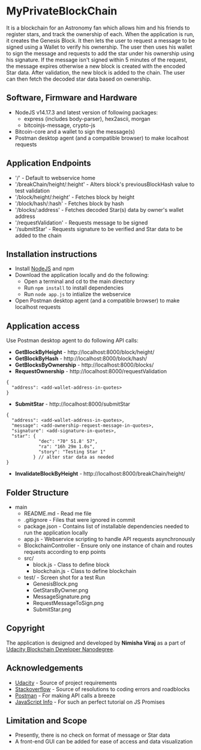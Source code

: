# MyPrivateBlockChain
It is a blockchain for an Astronomy fan which allows him and his friends to register stars, and track the ownership of each. When the application is run, it creates the Genesis Block. It then lets the user to request a message to be signed using a Wallet to verify his ownership. The user then uses his wallet to sign the message and requests to add the star under his ownership using his signature. If the message isn't signed within 5 minutes of the request, the message expires otherwise a new block is created with the encoded Star data. After validation, the new block is added to the chain. The user can then fetch the decoded star data based on ownership.

## Software, Firmware and Hardware
* NodeJS v14.17.3 and latest version of following packages:
  * express (includes body-parser), hex2ascii, morgan
  * bitcoinjs-message, crypto-js
* Bitcoin-core and a wallet to sign the message(s)
* Postman desktop agent (and a compatible browser) to make localhost requests

## Application Endpoints
* '/' - Default to webservice home
* '/breakChain/height/:height' - Alters block's previousBlockHash value to test validation
* '/block/height/:height' - Fetches block by height
* '/block/hash/:hash' - Fetches block by hash
* '/blocks/:address' - Fetches decoded Star(s) data by owner's wallet address
* '/requestValidation' - Requests message to be signed
* '/submitStar' - Requests signature to be verified and Star data to be added to the chain

## Installation instructions
* Install [NodeJS](https://nodejs.org/) and npm
* Download the application locally and do the following:
  * Open a terminal and cd to the main directory
  * Run ```npm install``` to install dependencies
  * Run ```node app.js``` to intialize the webservice
* Open Postman desktop agent (and a compatible browser) to make localhost requests

## Application access
Use Postman desktop agent to do following API calls:
* **GetBlockByHeight** - http://localhost:8000/block/height/<add-height>
* **GetBlockByHash** - http://localhost:8000/block/hash/<add-hash>
* **GetBlocksByOwnership** - http://localhost:8000/blocks/<add-wallet-address>
* **RequestOwnership** - http://localhost:8000/requestValidation
```
{
  "address": <add-wallet-address-in-quotes>
}
```
* **SubmitStar** - http://localhost:8000/submitStar
```
{
  "address": <add-wallet-address-in-quotes>,
  "message": <add-ownership-request-message-in-quotes>,
  "signature": <add-signature-in-quotes>,
  "star": {
            "dec": "70° 51.8' 57",
            "ra": "16h 29m 1.0s",
            "story": "Testing Star 1"
          } // alter star data as needed
}
```
* **InvalidateBlockByHeight** - http://localhost:8000/breakChain/height/<add-height>

## Folder Structure

* main
  * README.md - Read me file
  * .gitignore - Files that were ignored in commit
  * package.json - Contains list of installable dependencies needed to run the application locally
  * app.js - Webservice scripting to handle API requests asynchronously
  * BlockchainController - Ensure only one instance of chain and routes requests according to enp points
  * src/
    * block.js - Class to define block
    * blockchain.js - Class to define blockchain
  * test/ - Screen shot for a test Run
    * GenesisBlock.png
    * GetStarsByOwner.png
    * MessageSignature.png
    * RequestMessageToSign.png
    * SubmitStar.png

## Copyright

The application is designed and developed by **Nimisha Viraj** as a part of [Udacity Blockchain Developer Nanodegree](https://www.udacity.com/course/blockchain-developer-nanodegree--nd1309).


## Acknowledgements

* [Udacity](https://udacity.com) - Source of project requirements
* [Stackoverflow](https://stackoverflow.com/) - Source of resolutions to coding errors and roadblocks
* [Postman](https://www.postman.com/) - For making API calls a breeze
* [JavaScript Info](https://javascript.info/promise-basics) - For such an perfect tutorial on JS Promises


## Limitation and Scope

* Presently, there is no check on format of message or Star data
* A front-end GUI can be added for ease of access and data visualization
